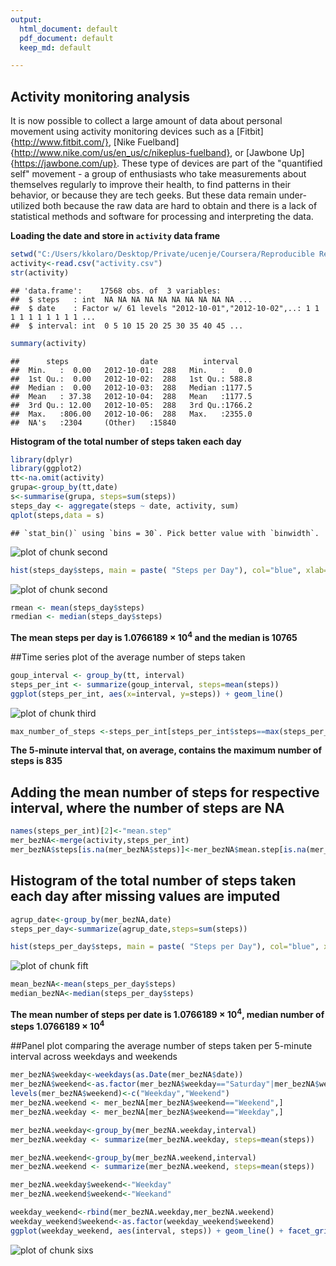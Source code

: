 ```yaml
---
output:
  html_document: default
  pdf_document: default
  keep_md: default  

---
```




## Activity monitoring analysis

It is now possible to collect a large amount of data about personal movement using activity monitoring devices such as a [Fitbit]{http://www.fitbit.com/}, [Nike Fuelband]{http://www.nike.com/us/en_us/c/nikeplus-fuelband}, or [Jawbone Up]{https://jawbone.com/up}. These type of devices are part of the "quantified self" movement - a group of enthusiasts who take measurements about themselves regularly to improve their health, to find patterns in their behavior, or because they are tech geeks. But these data remain under-utilized both because the raw data are hard to obtain and there is a lack of statistical methods and software for processing and interpreting the data.

**Loading the date and store in `activity` data frame**


```r
setwd("C:/Users/kkolaro/Desktop/Private/ucenje/Coursera/Reproducible Research/")
activity<-read.csv("activity.csv")
str(activity)
```

```
## 'data.frame':	17568 obs. of  3 variables:
##  $ steps   : int  NA NA NA NA NA NA NA NA NA NA ...
##  $ date    : Factor w/ 61 levels "2012-10-01","2012-10-02",..: 1 1 1 1 1 1 1 1 1 1 ...
##  $ interval: int  0 5 10 15 20 25 30 35 40 45 ...
```

```r
summary(activity)
```

```
##      steps                date          interval     
##  Min.   :  0.00   2012-10-01:  288   Min.   :   0.0  
##  1st Qu.:  0.00   2012-10-02:  288   1st Qu.: 588.8  
##  Median :  0.00   2012-10-03:  288   Median :1177.5  
##  Mean   : 37.38   2012-10-04:  288   Mean   :1177.5  
##  3rd Qu.: 12.00   2012-10-05:  288   3rd Qu.:1766.2  
##  Max.   :806.00   2012-10-06:  288   Max.   :2355.0  
##  NA's   :2304     (Other)   :15840
```

**Histogram of the total number of steps taken each day**


```r
library(dplyr)
library(ggplot2)
tt<-na.omit(activity)
grupa<-group_by(tt,date)
s<-summarise(grupa, steps=sum(steps))
steps_day <- aggregate(steps ~ date, activity, sum)
qplot(steps,data = s)
```

```
## `stat_bin()` using `bins = 30`. Pick better value with `binwidth`.
```

![plot of chunk second](figure/second-1.png)

```r
hist(steps_day$steps, main = paste( "Steps per Day"), col="blue", xlab="Number of Steps")
```

![plot of chunk second](figure/second-2.png)

```r
rmean <- mean(steps_day$steps)
rmedian <- median(steps_day$steps)
```


**The mean steps per day is 1.0766189 &times; 10<sup>4</sup>  and the median is 10765**




##Time series plot of the average number of steps taken



```r
goup_interval <- group_by(tt, interval)
steps_per_int <- summarize(goup_interval, steps=mean(steps))
ggplot(steps_per_int, aes(x=interval, y=steps)) + geom_line()
```

![plot of chunk third](figure/third-1.png)

```r
max_number_of_steps <-steps_per_int[steps_per_int$steps==max(steps_per_int$steps),1]
```

**The 5-minute interval that, on average, contains the maximum number of steps is 835**


## Adding  the mean number of steps for respective interval, where the number of steps are NA


```r
names(steps_per_int)[2]<-"mean.step"
mer_bezNA<-merge(activity,steps_per_int)
mer_bezNA$steps[is.na(mer_bezNA$steps)]<-mer_bezNA$mean.step[is.na(mer_bezNA$steps)]
```

## Histogram of the total number of steps taken each day after missing values are imputed


```r
agrup_date<-group_by(mer_bezNA,date)
steps_per_day<-summarize(agrup_date,steps=sum(steps))

hist(steps_per_day$steps, main = paste( "Steps per Day"), col="blue", xlab="Number of Steps")
```

![plot of chunk fift](figure/fift-1.png)

```r
mean_bezNA<-mean(steps_per_day$steps)
median_bezNA<-median(steps_per_day$steps)
```
**The mean number of steps per date  is 1.0766189 &times; 10<sup>4</sup>, median number of steps 1.0766189 &times; 10<sup>4</sup>**



##Panel plot comparing the average number of steps taken per 5-minute interval across weekdays and weekends

```r
mer_bezNA$weekday<-weekdays(as.Date(mer_bezNA$date))
mer_bezNA$weekend<-as.factor(mer_bezNA$weekday=="Saturday"|mer_bezNA$weekday=="Sunday")
levels(mer_bezNA$weekend)<-c("Weekday","Weekend")
mer_bezNA.weekend <- mer_bezNA[mer_bezNA$weekend=="Weekend",]
mer_bezNA.weekday <- mer_bezNA[mer_bezNA$weekend=="Weekday",]

mer_bezNA.weekday<-group_by(mer_bezNA.weekday,interval)
mer_bezNA.weekday <- summarize(mer_bezNA.weekday, steps=mean(steps))

mer_bezNA.weekend<-group_by(mer_bezNA.weekend,interval)
mer_bezNA.weekend <- summarize(mer_bezNA.weekend, steps=mean(steps))

mer_bezNA.weekday$weekend<-"Weekday"
mer_bezNA.weekend$weekend<-"Weekand"

weekday_weekend<-rbind(mer_bezNA.weekday,mer_bezNA.weekend)
weekday_weekend$weekend<-as.factor(weekday_weekend$weekend)
ggplot(weekday_weekend, aes(interval, steps)) + geom_line() + facet_grid(weekend ~ .)
```

![plot of chunk sixs](figure/sixs-1.png)








